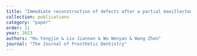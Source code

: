 ```yaml
---
title: "Immediate reconstruction of defects after a partial maxillectomy with a digitally planned, prefabricated, 3-dimensionally printed, esthetic obturator prosthesis"
collection: publications
category: "paper"
order: 11
year: 2023
authors: "Hu Yongjie & Liu Jiannan & Wu Wenyan & Wang Zhen"
journal: "The Journal of Prosthetic Dentistry"
---
```

